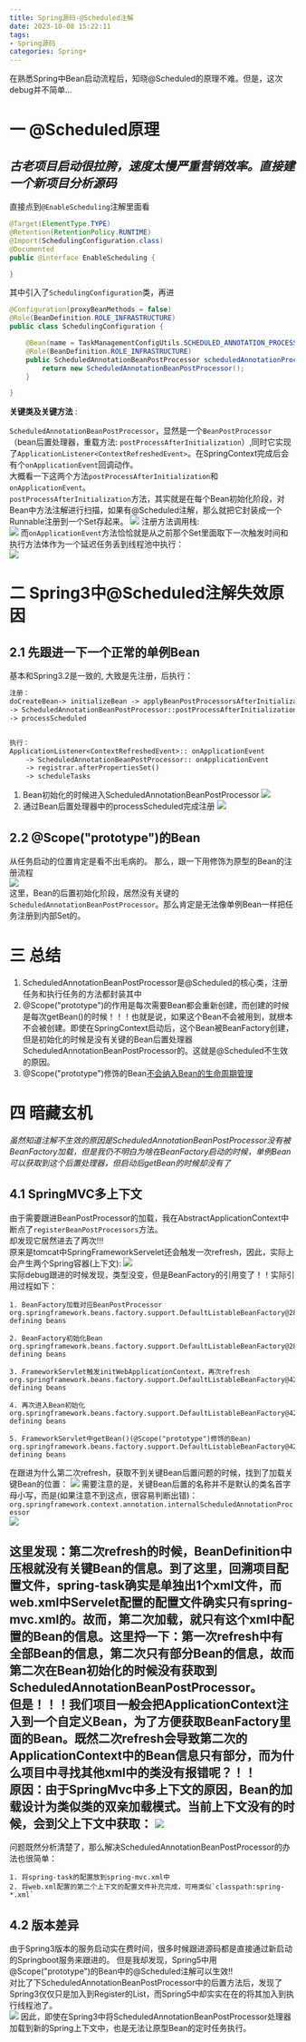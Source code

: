 ```yaml
---
title: Spring源码-@Scheduled注解
date: 2023-10-08 15:22:11
tags:
- Spring源码
categories: Spring+
---
```


在熟悉Spring中Bean启动流程后，知晓@Scheduled的原理不难。但是，这次debug并不简单...
<!--more-->  

# 一 @Scheduled原理
  
*古老项目启动很拉胯，速度太慢严重营销效率。直接建一个新项目分析源码*
---

直接点到`@EnableScheduling`注解里面看  
``` java
@Target(ElementType.TYPE)
@Retention(RetentionPolicy.RUNTIME)
@Import(SchedulingConfiguration.class)
@Documented
public @interface EnableScheduling {

}
```
其中引入了`SchedulingConfiguration`类，再进
``` java
@Configuration(proxyBeanMethods = false)
@Role(BeanDefinition.ROLE_INFRASTRUCTURE)
public class SchedulingConfiguration {

	@Bean(name = TaskManagementConfigUtils.SCHEDULED_ANNOTATION_PROCESSOR_BEAN_NAME)
	@Role(BeanDefinition.ROLE_INFRASTRUCTURE)
	public ScheduledAnnotationBeanPostProcessor scheduledAnnotationProcessor() {
		return new ScheduledAnnotationBeanPostProcessor();
	}

}
```
**关键类及关键方法** :  

 `ScheduledAnnotationBeanPostProcessor`，显然是一个`BeanPostProcessor`（bean后置处理器，重载方法: `postProcessAfterInitialization`）,同时它实现了`ApplicationListener<ContextRefreshedEvent>`。在SpringContext完成后会有个`onApplicationEvent`回调动作。  
大概看一下这两个方法`postProcessAfterInitialization`和`onApplicationEvent`。  
`postProcessAfterInitialization`方法，其实就是在每个Bean初始化阶段，对Bean中方法注解进行扫描，如果有@Scheduled注解，那么就把它封装成一个Runnable注册到一个Set<ScheduledTask>存起来。
![](/images/spring5-scheduled注册0.png)
注册方法调用栈:  
![](/images/spring5-scheduled注册.png)
而`onApplicationEvent`方法恰恰就是从之前那个Set里面取下一次触发时间和执行方法体作为一个延迟任务丢到线程池中执行：  
![](/images/schedule执行.png)

# 二 Spring3中@Scheduled注解失效原因

## 2.1 先跟进一下一个正常的单例Bean
基本和Spring3.2是一致的, 大致是先注册，后执行： 
``` txt
注册：
doCreateBean-> initializeBean -> applyBeanPostProcessorsAfterInitialization
-> ScheduledAnnotationBeanPostProcessor::postProcessAfterInitialization
-> processScheduled


执行：
ApplicationListener<ContextRefreshedEvent>:: onApplicationEvent 
	-> ScheduledAnnotationBeanPostProcessor:: onApplicationEvent 
	-> registrar.afterPropertiesSet()
	-> scheduleTasks
```
1. Bean初始化的时候进入ScheduledAnnotationBeanPostProcessor
![](/images/ScheduledAnnotationBeanPostProcessor-单例bean可以注入.png)
2. 通过Bean后置处理器中的processScheduled完成注册
![](/images/Scheduled定时任务注册.png)

## 2.2 @Scope("prototype")的Bean
从任务启动的位置肯定是看不出毛病的。 那么，跟一下用修饰为原型的Bean的注册流程  
![](/images/ScheduledAnnotationBeanPostProcessor-scope_prototype无法注入定时任务.png)  
这里，Bean的后置初始化阶段，居然没有关键的`ScheduledAnnotationBeanPostProcessor`。那么肯定是无法像单例Bean一样把任务注册到内部Set的。


# 三 总结
1. ScheduledAnnotationBeanPostProcessor是@Scheduled的核心类，注册任务和执行任务的方法都封装其中
2. @Scope("prototype")的作用是每次需要Bean都会重新创建，而创建的时候是每次getBean()的时候！！！也就是说，如果这个Bean不会被用到，就根本不会被创建。即使在SpringContext启动后，这个Bean被BeanFactory创建，但是初始化的时候是没有关键的Bean后置处理器ScheduledAnnotationBeanPostProcessor的。这就是@Scheduled不生效的原因。
3. @Scope("prototype")修饰的Bean[不会纳入Bean的生命周期管理](https://springdoc.cn/spring-bean-scope-guides/)

# 四 暗藏玄机
*虽然知道注解不生效的原因是ScheduledAnnotationBeanPostProcessor没有被BeanFactory加载，但是我仍不明白为啥在BeanFactory启动的时候，单例Bean可以获取到这个后置处理器，但启动后getBean的时候却没有了*

## 4.1 SpringMVC多上下文
由于需要跟进BeanPostProcessor的加载，我在AbstractApplicationContext中断点了`registerBeanPostProcessors`方法。  
却发现它居然进去了两次!!!  
原来是tomcat中SpringFrameworkServelet还会触发一次refresh，因此，实际上会产生两个Spring容器(上下文): 
![](/images/scheduled_5_1.png)    
实际debug跟进的时候发现，类型没变，但是BeanFactory的引用变了！！实际引用过程如下：  
``` log
1. BeanFactory加载对应BeanPostProcessor
org.springframework.beans.factory.support.DefaultListableBeanFactory@28ebddfd: defining beans 

2. BeanFactory初始化Bean
org.springframework.beans.factory.support.DefaultListableBeanFactory@28ebddfd: defining beans 

3. FrameworkServlet触发initWebApplicationContext，再次refresh
org.springframework.beans.factory.support.DefaultListableBeanFactory@427cfb6a: defining beans 

4. 再次进入Bean初始化
org.springframework.beans.factory.support.DefaultListableBeanFactory@427cfb6a: defining beans 

5. FrameworkServlet中getBean()(@Scope("prototype")修饰的Bean)
org.springframework.beans.factory.support.DefaultListableBeanFactory@427cfb6a: defining beans 
```   

在跟进为什么第二次refresh，获取不到关键Bean后置问题的时候，找到了加载关键Bean的位置：
![](/images/scheduled_5_4.png) 
需要注意的是，关键Bean后置的名称并不是默认的类名首字母小写，而是(如果注意不到这点，很容易判断出错)：  
`org.springframework.context.annotation.internalScheduledAnnotationProcessor`  
 ![](/images/scheduled_5_3.png)  

这里发现：第二次refresh的时候，BeanDefinition中压根就没有关键Bean的信息。到了这里，回溯项目配置文件，spring-task确实是单独出1个xml文件，而web.xml中Servelet配置的配置文件确实只有spring-mvc.xml的。故而，第二次加载，就只有这个xml中配置的Bean的信息。这里捋一下：第一次refresh中有全部Bean的信息，第二次只有部分Bean的信息，故而第二次在Bean初始化的时候没有获取到ScheduledAnnotationBeanPostProcessor。    
但是！！！我们项目一般会把ApplicationContext注入到一个自定义Bean，为了方便获取BeanFactory里面的Bean。既然二次refresh会导致第二次的ApplicationContext中的Bean信息只有部分，而为什么项目中寻找其他xml中的类没有报错呢？！！  
原因：由于SpringMvc中多上下文的原因，Bean的加载设计为类似类的双亲加载模式。当前上下文没有的时候，会到父上下文中获取：
 ![](/images/scheduled_5_5.png) 
 ---
 问题既然分析清楚了，那么解决ScheduledAnnotationBeanPostProcessor的办法也很简单：  
 > 
 	1. 将spring-task的配置放到spring-mvc.xml中 
 	2. 将web.xml配置的第二个上下文的配置文件补充完成，可用类似`classpath:spring-*.xml`



## 4.2 版本差异
由于Spring3版本的服务启动实在费时间，很多时候跟进源码都是直接通过新启动的Springboot服务来跟进的。 但是我却发现，Spring5中用@Scope("prototype")的Bean中的@Scheduled注解可以生效!!  
对比了下ScheduledAnnotationBeanPostProcessor中的后置方法后，发现了Spring3仅仅只是加入到Register的List，而Spring5中却实实在在的将其加入到执行线程池了。  
![](/images/scheduled_5_2.png)
因此，即使在Spring3中将ScheduledAnnotationBeanPostProcessor处理器加载到新的Spring上下文中，也是无法让原型Bean的定时任务执行。






